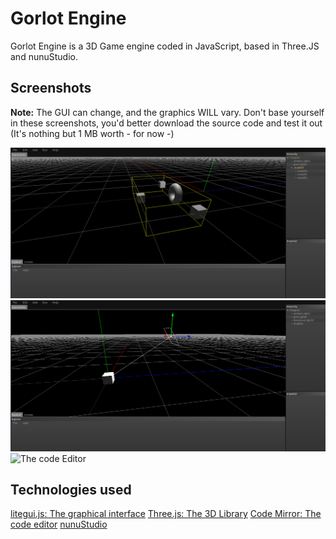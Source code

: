 # Gorlot Engine

Gorlot Engine is a 3D Game engine coded in JavaScript, based in Three.JS and nunuStudio.

## Screenshots
**Note:** The GUI can change, and the graphics WILL vary. Don't base yourself in these screenshots, you'd better download the source code and test it out (It's nothing but 1 MB worth - for now -)

![Parent/child system](imgs/1.png)
![Lights](imgs/2.png)
![The code Editor](img/3.png)

## Technologies used
[litegui.js: The graphical interface](https://github.com/jagenjo/litegui.js)
[Three.js: The 3D Library](https://github.com/mrdoob/three.js)
[Code Mirror: The code editor](http://codemirror.net)
[nunuStudio](https://nunuStudio.org)
